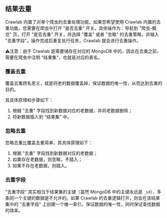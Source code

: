 ## 结果去重

Crawlab 内置了对单个爬虫的去重处理功能。如果您希望使用 Crawlab 内置的去重功能，您需要在爬虫中打开 “是否去重“ 开关。具体操作为：导航到 "爬虫-概览" 页，打开 "是否去重" 开关，并选择 "覆盖" 或者 "忽略" 的去重策略，并输入 "去重字段"。操作完成后重复执行任务，Crawlab 就会进行去重操作。

⚠️注意：由于 Crawlab 是需要储存在对应的 MongoDB 中的，因此在去重之前，需要在爬虫中注明 "结果集"，也就是对应的表名。

### 覆盖去重

覆盖去重顾名思义，就是将老的数据覆盖掉，保证数据的唯一性，从而达到去重的目的。

其具体原理和步骤如下：

1. 根据 "去重" 字段找到新数据对应的老数据，并将老数据删除；
2. 将新数据插入到 "结果集" 中。

### 忽略去重

忽略去重比覆盖去重简单，其具体原理如下：

1. 根据 "去重" 字段找到新数据对应的老数据；
2. 如果存在老数据，则忽略，不插入；
3. 如果不存在老数据，则插入。

### 去重字段

"去重字段" 其实相当于结果集的主键（虽然 MongoDB 中的主键永远是 `_id`），多条同一个主键的数据是不允许的。如果 Crawlab 的去重逻辑打开，则会在该结果集中的 "去重字段" 上创建一个唯一索引，保证数据的唯一性，同时保证查找数据的效率。
